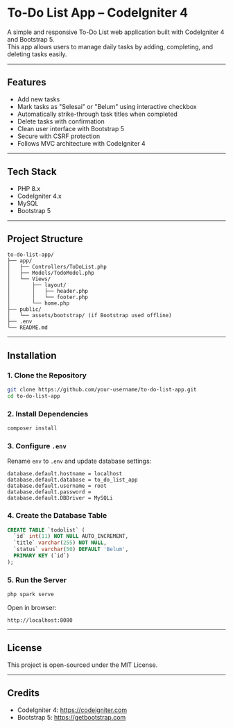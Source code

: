 # To-Do List App – CodeIgniter 4

A simple and responsive To-Do List web application built with CodeIgniter 4 and Bootstrap 5.  
This app allows users to manage daily tasks by adding, completing, and deleting tasks easily.

---

## Features

- Add new tasks
- Mark tasks as "Selesai" or "Belum" using interactive checkbox
- Automatically strike-through task titles when completed
- Delete tasks with confirmation
- Clean user interface with Bootstrap 5
- Secure with CSRF protection
- Follows MVC architecture with CodeIgniter 4

---

## Tech Stack

- PHP 8.x
- CodeIgniter 4.x
- MySQL
- Bootstrap 5

---

## Project Structure

```
to-do-list-app/
├── app/
│   ├── Controllers/ToDoList.php
│   ├── Models/TodoModel.php
│   └── Views/
│       ├── layout/
│       │   ├── header.php
│       │   └── footer.php
│       └── home.php
├── public/
│   └── assets/bootstrap/ (if Bootstrap used offline)
├── .env
└── README.md
```

---

## Installation

### 1. Clone the Repository
```bash
git clone https://github.com/your-username/to-do-list-app.git
cd to-do-list-app
```

### 2. Install Dependencies
```bash
composer install
```

### 3. Configure `.env`
Rename `env` to `.env` and update database settings:

```env
database.default.hostname = localhost
database.default.database = to_do_list_app
database.default.username = root
database.default.password =
database.default.DBDriver = MySQLi
```

### 4. Create the Database Table

```sql
CREATE TABLE `todolist` (
  `id` int(11) NOT NULL AUTO_INCREMENT,
  `title` varchar(255) NOT NULL,
  `status` varchar(50) DEFAULT 'Belum',
  PRIMARY KEY (`id`)
);
```

### 5. Run the Server
```bash
php spark serve
```

Open in browser:
```
http://localhost:8080
```

---

## License

This project is open-sourced under the MIT License.

---

## Credits

- CodeIgniter 4: https://codeigniter.com
- Bootstrap 5: https://getbootstrap.com
